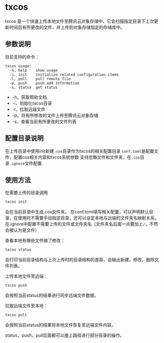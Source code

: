 # txcos
txcos 是一个快速上传本地文件至腾讯云对象存储中，它会扫描指定目录下上次更新时间后有所更改的文件，并上传到对象存储指定的存储库中。

## 参数说明
目前支持的命令：
```text
txcos usage:
  -h, help    show usage
  -i, init    initialize related configuration items
  -l, pull    pull remote file
  -p, push    push add information
  -s, status  get status
```

* -h，获取帮助文档
* -i，初始化txcos目录
* -l，拉取远端文件
* -p，将有所修改的文件上传至腾讯云对象存储
* -s，查看当前有所更改的文件列表

## 配置目录说明
在上传目录中使用init新建`.cos`目录作为txcos的相关配置目录
`conf.toml`是配置文件，配置cos相关内容和txcos系统参数
支持忽略文件和文件夹，在`.cos`目录`.ignore`文件配置

## 使用方法
在需要上传的目录调用
```bash
txcos init
```
会在当前目录中生成.cos文件夹。
在conf.toml填写相关配置，可以声明默认目录，在使用时不需要手动指定目录，还可以设定本地与远端的文件夹名映射关系。
在.ignore中配置不需要上传的文件或文件夹名（文件夹名后面一点要加上`/`，不然会被认为是文件）

查看本地有哪些文件做了修改：
```bash
txcos status
```
会打印当前目录结构与上次上传时的目录结构的差距，会输出新建，修改，删除文件列表。

上传本地文件至远端：
```bash
txcos push
```
会按照当前status的结果进行同步远端文件数据。

拉取远端文件至本地：
```bash
txcos pull
```
会按照当前status的结果将本地文件恢复至远端文件内容。

status，push，pull后面都可以接上路径进行部分目录的操作。